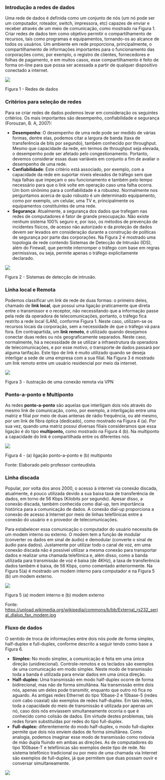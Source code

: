 ### Introdução a redes de dados

Uma rede de dados é definida como um conjunto de nós (um nó pode ser um computador, roteador, switch, impressora, etc) capazes de enviar e receber através de um meio de comunicação, como mostrado na Figura 1. Criar redes de dados tem como objetivo permitir o compartilhamento de recursos, tais como programas e equipamentos, tornando-os ao alcance de todos os usuários. Um ambiente em rede proporciona, principalmente, o compartilhamento de informações importantes para o funcionamento das corporações como, por exemplo, o registro de clientes, fornecedores e folhas de pagamento, e em muitos casos, esse compartilhamento é feito de forma on-line para que possa ser acessada a partir de qualquer dispositivo conectado a internet.

[![](https://img.uninove.br/static/0/0/0/0/0/0/1/1/6/8/0/1168037/17207.png)](https://img.uninove.br/static/0/0/0/0/0/0/1/1/6/8/0/1168037/17207.png)

Figura 1 - Redes de dados

### Critérios para seleção de redes

Para se criar redes de dados podemos levar em consideração os seguintes critérios. Os mais importantes são desempenho, confiabilidade e segurança (Forouzan, B. A, 2007):

- **Desempenho**: O desempenho de uma rede pode ser medido de várias formas, dentre elas, podemos citar a largura de banda (taxa de transferência de bits por segundo), também conhecido por throughput. Mesmo que capacidade da rede, em termos de throughput seja elevada, o desempenho pode ser afetado pelo congestionamento. Portanto, devemos considerar essas duas variáveis em conjunto a fim de avaliar o desempenho de uma rede.
- **Confiabilidade**: Este critério está associado, por exemplo, com a capacidade da rede em suportar níveis elevados de tráfego sem que haja falhas que impeçam o seu funcionamento e também pelo tempo necessário para que o link volte em operação caso uma falha ocorra. Um bom sinônimo para a confiabilidade é a robustez. Normalmente nos perguntamos acerca de quão robusto é um determinado equipamento, como por exemplo, um celular, uma TV e, principalmente os equipamentos constituintes de uma rede.
- **Segurança**: Atualmente, a segurança dos dados que trafegam nas redes de computadores é fator de grande preocupação. Não existe nenhum sistema 100% seguro e, por isso, os métodos de prevenção de incidentes físicos, de acesso não autorizado e da proteção de dados devem ser levados em consideração durante a construção de políticas de segurança por parte das corporações. Na Figura 2 é mostrado uma topologia de rede contendo Sistemas de Detecção de Intrusão (IDS), além do Firewall, que permite interromper o tráfego com base em regras permissivas, ou seja, permite apenas o tráfego explicitamente declarado.

[![](https://img.uninove.br/static/0/0/0/0/0/0/0/0/0/8/0/8023/i02_549.jpg)](https://img.uninove.br/static/0/0/0/0/0/0/0/0/0/8/0/8023/i02_549.jpg)

Figura 2 - Sistemas de detecção de intrusão.

### Linha local e Remota

Podemos classificar um link de rede de duas formas: o primeiro deles, chamado de **link local**, que possui uma ligação praticamente que direta entre o transmissor e o receptor, não necessitando que a informação passe pela rede da operadora de telecomunicações, portanto, o tráfego fica restrito a rede local (LAN), conforme Figura 1. Neste caso, utilizam-se os recursos locais da corporação, sem a necessidade de que o tráfego vá para fora. Em contrapartida, um **link remoto**, é utilizado quando desejamos conectar duas redes ou nós geograficamente separados. Neste caso, normalmente, há a necessidade de se utilizar a infraestrutura da operadora de telecomunicações, e por esse motivo, o transporte de dados passará por alguma tarifação. Este tipo de link é muito utilizado quando se deseja interligar a sede de uma empresa com a sua filial. Na Figura 3 é mostrado um link remoto entre um usuário residencial por meio da internet.

[![](https://img.uninove.br/static/0/0/0/0/0/0/0/2/9/3/4/293469/18426.jpg)](https://img.uninove.br/static/0/0/0/0/0/0/0/2/9/3/4/293469/18426.jpg)

Figura 3 - ilustração de uma conexão remota via VPN

### Ponto-a-ponto e Multiponto

As redes **ponto-a-ponto** são aquelas que interligam dois nós através do mesmo link de comunicação, como, por exemplo, a interligação entre uma matriz e filial por meio de duas antenas de rádio frequência, ou até mesmo, por um link de fibra óptica (dedicado), como mostrado na Figura 4 (a). Por sua vez, quando uma matriz possui diversas filiais consideramos que essa ligação é do tipo **multiponto,** como mostrado na Figura 4 (b). Na multiponto a capacidade do link é compartilhada entre os diferentes nós.

[![](https://img.uninove.br/static/0/0/0/0/0/0/0/3/6/3/1/363107/28403.png)](https://img.uninove.br/static/0/0/0/0/0/0/0/3/6/3/1/363107/28403.png)

Figura 4 - (a) ligação ponto-a-ponto e (b) multiponto

Fonte: Elaborado pelo professor conteudista.

### Linha discada

Popular, por volta dos anos 2000, o acesso à internet via conexão discada, atualmente, é pouco utilizada devido a sua baixa taxa de transferência de dados, em torno de 56 Kbps (Kilobits por segundo). Apesar disso, a conexão discada, também conhecida como dial-up, tem importância histórica para a comunicação de dados. A conexão dial-up proporciona a conexão de acesso à Internet por meio de linhas telefônicas entre a conexão do usuário e o provedor de telecomunicações.

Para estabelecer essa comunicação o computador do usuário necessita de um modem interno ou externo. O modem tem a função de modular (converter os dados em sinal de áudio) e demodular (converte o sinal de áudio para dados). Justamente por utilizar todo o canal de voz, em uma conexão discada não é possível utilizar a mesma conexão para transportar dados e realizar uma chamada telefônica e, além disso, como a banda utilizada para transmissão de voz é baixa (de 4KHz), a taxa de transferência dados também é baixa, de 56 Kbps, como comentado anteriormente. Na Figura 5(a) é mostrado um modem interno para computador e na Figura 5 (b) um modem externo.

[![](https://img.uninove.br/static/0/0/0/0/0/0/0/3/5/7/1/357196/28406.jpg)](https://img.uninove.br/static/0/0/0/0/0/0/0/3/5/7/1/357196/28406.jpg)

Figura 5 (a) modem interno e (b) modem externo

Fonte: https://upload.wikimedia.org/wikipedia/commons/b/bb/External_rs232_serial_dialup_fax_modem.jpg

### Fluxo de dados

O sentido de troca de informações entre dois nós pode de forma simplex, half-duplex e full-duplex, conforme descrito a seguir tendo como base a Figura 6.

- **Simplex:** No modo simplex, a comunicação é feita em uma única direção (unidirecional). Controle-remotos e os teclados são exemplos de uma comunicação em modo simplex. Neste modo de transmissão toda a banda é utilizada para enviar dados em uma única direção.
- **Half-duplex:** Uma transmissão em modo half-duplex ocorre de forma bidirecional, mas não de forma simultânea. Na transmissão entre dois nós, apenas um deles pode transmitir, enquanto que outro nó fica no aguardo. As antigas redes Ethernet do tipo 10base-2 e 10base-5 (redes com cabo coaxial) são exemplos de redes half-duplex. Em tais redes, toda a capacidade do meio de transmissão é utilizada por apenas um nó, caso dois nós enviassem simultaneamente ocorria o que é conhecido como colisão de dados. Em virtude destes problemas, tais redes foram substituídas por redes do tipo full-duplex.
- **Full-duplex:** diferentemente do modo half-duplex, o modo full-duplex permite que dois nós enviem dados de forma simultânea. Como analogia, podemos imaginar esse modo de transmissão como rodovia de mão dupla fluindo em ambas as direções. As de computadores do tipo 100base-T e telefônicas são exemplos deste tipo de rede. No sistema telefônico tradicional ou por meio de uma chamada via Internet são exemplos de full-duplex, já que permitem que duas possam ouvir e conversar simultaneamente.

[![](https://img.uninove.br/static/0/0/0/0/0/0/0/3/5/1/0/351071/28160.png)](https://img.uninove.br/static/0/0/0/0/0/0/0/3/5/1/0/351071/28160.png)